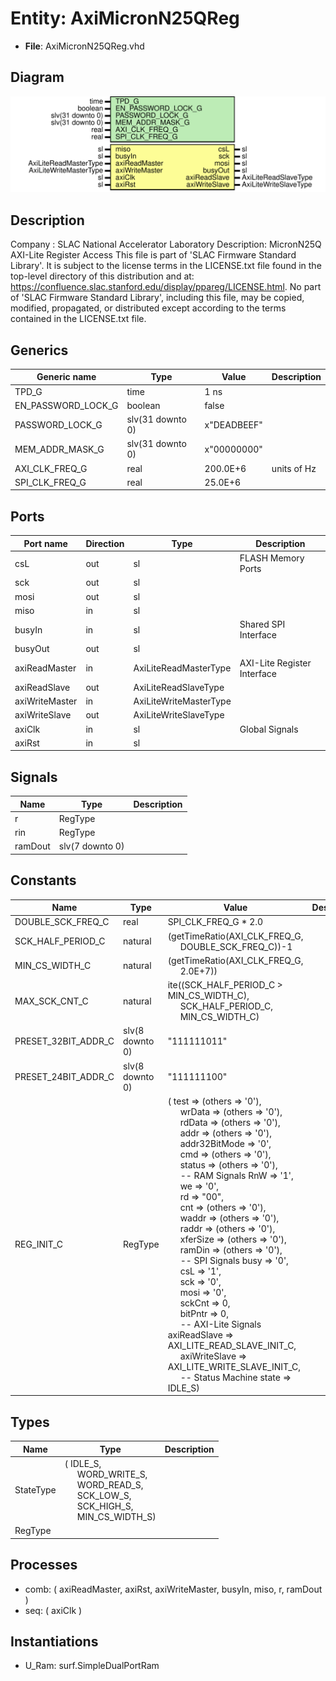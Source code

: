 # Entity: AxiMicronN25QReg

- **File**: AxiMicronN25QReg.vhd
## Diagram

![Diagram](AxiMicronN25QReg.svg "Diagram")
## Description

Company    : SLAC National Accelerator Laboratory
Description: MicronN25Q AXI-Lite Register Access
This file is part of 'SLAC Firmware Standard Library'.
It is subject to the license terms in the LICENSE.txt file found in the
top-level directory of this distribution and at:
   https://confluence.slac.stanford.edu/display/ppareg/LICENSE.html.
No part of 'SLAC Firmware Standard Library', including this file,
may be copied, modified, propagated, or distributed except according to
the terms contained in the LICENSE.txt file.
## Generics

| Generic name       | Type             | Value       | Description |
| ------------------ | ---------------- | ----------- | ----------- |
| TPD_G              | time             | 1 ns        |             |
| EN_PASSWORD_LOCK_G | boolean          | false       |             |
| PASSWORD_LOCK_G    | slv(31 downto 0) | x"DEADBEEF" |             |
| MEM_ADDR_MASK_G    | slv(31 downto 0) | x"00000000" |             |
| AXI_CLK_FREQ_G     | real             | 200.0E+6    | units of Hz |
| SPI_CLK_FREQ_G     | real             | 25.0E+6     |             |
## Ports

| Port name      | Direction | Type                   | Description                 |
| -------------- | --------- | ---------------------- | --------------------------- |
| csL            | out       | sl                     | FLASH Memory Ports          |
| sck            | out       | sl                     |                             |
| mosi           | out       | sl                     |                             |
| miso           | in        | sl                     |                             |
| busyIn         | in        | sl                     | Shared SPI Interface        |
| busyOut        | out       | sl                     |                             |
| axiReadMaster  | in        | AxiLiteReadMasterType  | AXI-Lite Register Interface |
| axiReadSlave   | out       | AxiLiteReadSlaveType   |                             |
| axiWriteMaster | in        | AxiLiteWriteMasterType |                             |
| axiWriteSlave  | out       | AxiLiteWriteSlaveType  |                             |
| axiClk         | in        | sl                     | Global Signals              |
| axiRst         | in        | sl                     |                             |
## Signals

| Name    | Type            | Description |
| ------- | --------------- | ----------- |
| r       | RegType         |             |
| rin     | RegType         |             |
| ramDout | slv(7 downto 0) |             |
## Constants

| Name                | Type            | Value                                                                                                                                                                                                                                                                                                                                                                                                                                                                                                                                                                                                                                                                                                                                                                                                                                                                                                                                                                                                                                                                                                                                                                                                                                                                                                                                                                                                                                                                                                                                                                                                                                                                                                                                                                                                                                         | Description |
| ------------------- | --------------- | --------------------------------------------------------------------------------------------------------------------------------------------------------------------------------------------------------------------------------------------------------------------------------------------------------------------------------------------------------------------------------------------------------------------------------------------------------------------------------------------------------------------------------------------------------------------------------------------------------------------------------------------------------------------------------------------------------------------------------------------------------------------------------------------------------------------------------------------------------------------------------------------------------------------------------------------------------------------------------------------------------------------------------------------------------------------------------------------------------------------------------------------------------------------------------------------------------------------------------------------------------------------------------------------------------------------------------------------------------------------------------------------------------------------------------------------------------------------------------------------------------------------------------------------------------------------------------------------------------------------------------------------------------------------------------------------------------------------------------------------------------------------------------------------------------------------------------------------- | ----------- |
| DOUBLE_SCK_FREQ_C   | real            |  SPI_CLK_FREQ_G * 2.0                                                                                                                                                                                                                                                                                                                                                                                                                                                                                                                                                                                                                                                                                                                                                                                                                                                                                                                                                                                                                                                                                                                                                                                                                                                                                                                                                                                                                                                                                                                                                                                                                                                                                                                                                                                                                         |             |
| SCK_HALF_PERIOD_C   | natural         |  (getTimeRatio(AXI_CLK_FREQ_G,<br><span style="padding-left:20px"> DOUBLE_SCK_FREQ_C))-1                                                                                                                                                                                                                                                                                                                                                                                                                                                                                                                                                                                                                                                                                                                                                                                                                                                                                                                                                                                                                                                                                                                                                                                                                                                                                                                                                                                                                                                                                                                                                                                                                                                                                                                                                      |             |
| MIN_CS_WIDTH_C      | natural         |  (getTimeRatio(AXI_CLK_FREQ_G,<br><span style="padding-left:20px"> 2.0E+7))                                                                                                                                                                                                                                                                                                                                                                                                                                                                                                                                                                                                                                                                                                                                                                                                                                                                                                                                                                                                                                                                                                                                                                                                                                                                                                                                                                                                                                                                                                                                                                                                                                                                                                                                                                   |             |
| MAX_SCK_CNT_C       | natural         |  ite((SCK_HALF_PERIOD_C > MIN_CS_WIDTH_C),<br><span style="padding-left:20px"> SCK_HALF_PERIOD_C,<br><span style="padding-left:20px"> MIN_CS_WIDTH_C)                                                                                                                                                                                                                                                                                                                                                                                                                                                                                                                                                                                                                                                                                                                                                                                                                                                                                                                                                                                                                                                                                                                                                                                                                                                                                                                                                                                                                                                                                                                                                                                                                                                                                         |             |
| PRESET_32BIT_ADDR_C | slv(8 downto 0) |  "111111011"                                                                                                                                                                                                                                                                                                                                                                                                                                                                                                                                                                                                                                                                                                                                                                                                                                                                                                                                                                                                                                                                                                                                                                                                                                                                                                                                                                                                                                                                                                                                                                                                                                                                                                                                                                                                                                  |             |
| PRESET_24BIT_ADDR_C | slv(8 downto 0) |  "111111100"                                                                                                                                                                                                                                                                                                                                                                                                                                                                                                                                                                                                                                                                                                                                                                                                                                                                                                                                                                                                                                                                                                                                                                                                                                                                                                                                                                                                                                                                                                                                                                                                                                                                                                                                                                                                                                  |             |
| REG_INIT_C          | RegType         |  (       test          => (others => '0'),<br><span style="padding-left:20px">       wrData        => (others => '0'),<br><span style="padding-left:20px">       rdData        => (others => '0'),<br><span style="padding-left:20px">       addr          => (others => '0'),<br><span style="padding-left:20px">       addr32BitMode => '0',<br><span style="padding-left:20px">       cmd           => (others => '0'),<br><span style="padding-left:20px">       status        => (others => '0'),<br><span style="padding-left:20px">       -- RAM Signals       RnW           => '1',<br><span style="padding-left:20px">       we            => '0',<br><span style="padding-left:20px">       rd            => "00",<br><span style="padding-left:20px">       cnt           => (others => '0'),<br><span style="padding-left:20px">       waddr         => (others => '0'),<br><span style="padding-left:20px">       raddr         => (others => '0'),<br><span style="padding-left:20px">       xferSize      => (others => '0'),<br><span style="padding-left:20px">       ramDin        => (others => '0'),<br><span style="padding-left:20px">       -- SPI Signals       busy          => '0',<br><span style="padding-left:20px">       csL           => '1',<br><span style="padding-left:20px">       sck           => '0',<br><span style="padding-left:20px">       mosi          => '0',<br><span style="padding-left:20px">       sckCnt        => 0,<br><span style="padding-left:20px">       bitPntr       => 0,<br><span style="padding-left:20px">       -- AXI-Lite Signals       axiReadSlave  => AXI_LITE_READ_SLAVE_INIT_C,<br><span style="padding-left:20px">       axiWriteSlave => AXI_LITE_WRITE_SLAVE_INIT_C,<br><span style="padding-left:20px">       -- Status Machine       state         => IDLE_S) |             |
## Types

| Name      | Type                                                                                                                                                                                                                                                             | Description |
| --------- | ---------------------------------------------------------------------------------------------------------------------------------------------------------------------------------------------------------------------------------------------------------------- | ----------- |
| StateType | ( IDLE_S,<br><span style="padding-left:20px"> WORD_WRITE_S,<br><span style="padding-left:20px"> WORD_READ_S,<br><span style="padding-left:20px"> SCK_LOW_S,<br><span style="padding-left:20px"> SCK_HIGH_S,<br><span style="padding-left:20px"> MIN_CS_WIDTH_S)  |             |
| RegType   |                                                                                                                                                                                                                                                                  |             |
## Processes
- comb: ( axiReadMaster, axiRst, axiWriteMaster, busyIn, miso, r,
                   ramDout )
- seq: ( axiClk )
## Instantiations

- U_Ram: surf.SimpleDualPortRam
